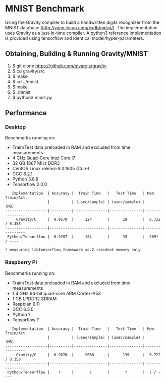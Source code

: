 # MNIST Benchmark

Using the Gravity compiler to build a handwritten digits recognizer from the
MNIST database [http://yann.lecun.com/exdb/mnist/]. The implementation uses
Gravity as a just-in-time compiler. A python3 reference implementation is
provided using tensorflow and identical model/hyper-parameters.

## Obtaining, Building & Running Gravity/MNIST
  1. $ git clone https://github.com/givargis/gravity
  2. $ cd gravity/src
  3. $ make
  4. $ cd ../mnist
  5. $ make
  6. $ ./mnist
  7. $ python3 mnist.py

## Performance

### Desktop

Benchmarks running on:
  * Train/Test data preloaded in RAM and excluded from time measurements
  * 4 GHz Quad-Core Intel Core i7
  * 32 GB 1867 MHz DDR3
  * CentOS Linux release 8.0.1905 (Core)
  * GCC 8.2.1
  * Python 3.6.8
  * Tensorflow 2.0.0

```
   Implementation  | Accuracy |  Train Time   |   Test Time   | Mem. Train/Act.
                   |          | (usec/sample) | (usec/sample) |      (MB)
-------------------|----------|---------------|---------------|----------------
     Gravity/C     |  0.9670  |     124       |      18       |  0.722 / 0.358
-------------------|--------------------------|---------------|----------------
 Python/Tensorflow |  0.9707  |     154       |      39       |  209* / ----

* measuring libtensorflow_framework.so.2 resident memory only
```

### Raspberry Pi

Benchmarks running on:
  * Train/Test data preloaded in RAM and excluded from time measurements
  * 1.4 GHz 64-bit quad-core ARM Cortex-A53
  * 1 GB LPDDR2 SDRAM
  * Raspbian 9.11
  * GCC 6.3.0
  * Python ?
  * Tensorflow ?

```
   Implementation  | Accuracy |  Train Time   |   Test Time   | Mem. Train/Act.
                   |          | (usec/sample) | (usec/sample) |      (MB)
-------------------|----------|---------------|---------------|----------------
     Gravity/C     |  0.9670  |     2060      |      139      |  0.722 / 0.358
-------------------|--------------------------|---------------|----------------
 Python/Tensorflow |    ?     |       ?       |       ?       |  ? / ----
```
